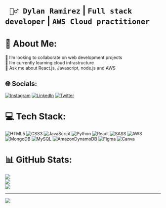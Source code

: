# **` 🙎‍♂️ Dylan Ramirez` | `Full stack developer` | `AWS Cloud practitioner`**

# 💫 About Me:
👯 I’m looking to collaborate on web development projects<br>🌱 I’m currently learning cloud infrastructure<br>💬 Ask me about React.js, Javascript, node.js and AWS


## 🌐 Socials:
[![Instagram](https://img.shields.io/badge/Instagram-%23E4405F.svg?logo=Instagram&logoColor=white)](https://instagram.com/druckdeveloper) [![LinkedIn](https://img.shields.io/badge/LinkedIn-%230077B5.svg?logo=linkedin&logoColor=white)](https://linkedin.com/in/dylanramirez19) [![Twitter](https://img.shields.io/badge/Twitter-%231DA1F2.svg?logo=Twitter&logoColor=white)](https://twitter.com/druckdev) 

# 💻 Tech Stack:
![HTML5](https://img.shields.io/badge/html5-%23E34F26.svg?style=for-the-badge&logo=html5&logoColor=white) ![CSS3](https://img.shields.io/badge/css3-%231572B6.svg?style=for-the-badge&logo=css3&logoColor=white) ![JavaScript](https://img.shields.io/badge/javascript-%23323330.svg?style=for-the-badge&logo=javascript&logoColor=%23F7DF1E) ![Python](https://img.shields.io/badge/python-3670A0?style=for-the-badge&logo=python&logoColor=ffdd54) ![React](https://img.shields.io/badge/react-%2320232a.svg?style=for-the-badge&logo=react&logoColor=%2361DAFB) ![SASS](https://img.shields.io/badge/SASS-hotpink.svg?style=for-the-badge&logo=SASS&logoColor=white) ![AWS](https://img.shields.io/badge/AWS-%23FF9900.svg?style=for-the-badge&logo=amazon-aws&logoColor=white) ![MongoDB](https://img.shields.io/badge/MongoDB-%234ea94b.svg?style=for-the-badge&logo=mongodb&logoColor=white) ![MySQL](https://img.shields.io/badge/mysql-%2300f.svg?style=for-the-badge&logo=mysql&logoColor=white) ![AmazonDynamoDB](https://img.shields.io/badge/Amazon%20DynamoDB-4053D6?style=for-the-badge&logo=Amazon%20DynamoDB&logoColor=white) 	![Figma](https://img.shields.io/badge/figma-%23F24E1E.svg?style=for-the-badge&logo=figma&logoColor=white) ![Canva](https://img.shields.io/badge/Canva-%2300C4CC.svg?style=for-the-badge&logo=Canva&logoColor=white)
# 📊 GitHub Stats:
![](https://github-readme-stats.vercel.app/api?username=DruckDeveloper&theme=dark&hide_border=false&include_all_commits=true&count_private=true)<br/>
![](https://github-readme-streak-stats.herokuapp.com/?user=DruckDeveloper&theme=dark&hide_border=false)<br/>
![](https://github-readme-stats.vercel.app/api/top-langs/?username=DruckDeveloper&theme=dark&hide_border=false&include_all_commits=true&count_private=true&layout=compact)

---
[![](https://visitcount.itsvg.in/api?id=DruckDeveloper&icon=0&color=0)](https://visitcount.itsvg.in)
